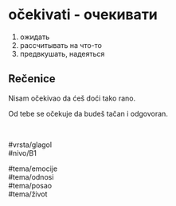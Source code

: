 # očekivati - очекивати

1. ожидать
2. рассчитывать на что-то
3. предвкушать, надеяться

## Rečenice

Nisam očekivao da ćeš doći tako rano.

Od tebe se očekuje da budeš tačan i odgovoran.

<br>

#vrsta/glagol  
#nivo/B1  

#tema/emocije  
#tema/odnosi  
#tema/posao  
#tema/život  
